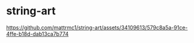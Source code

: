 # string-art

https://github.com/mattrmc1/string-art/assets/34109613/579c8a5a-91ce-4ffe-b18d-dab13ca7b774
